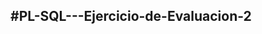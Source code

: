 #PL-SQL---Ejercicio-de-Evaluacion-2
----------------------------------------------------------------
